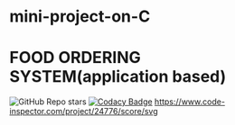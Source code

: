 # mini-project-on-C
# FOOD ORDERING SYSTEM(application based)
![GitHub Repo stars](https://img.shields.io/github/stars/MineriBhange/mini-project-on-C?style=flat-square)
[![Codacy Badge](https://app.codacy.com/project/badge/Grade/d97ec894545b48b8803fd497d61b45e6)](https://www.codacy.com/gh/MineriBhange/mini-project-on-C/dashboard?utm_source=github.com&amp;utm_medium=referral&amp;utm_content=MineriBhange/mini-project-on-C&amp;utm_campaign=Badge_Grade)
https://www.code-inspector.com/project/24776/score/svg


